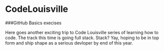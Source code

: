 # CodeLouisville
###GitHub Basics execises

Here goes another exciting trip to Code Louisville series of learning how to code. The track this time is going full stack. Stack? Yay, hoping to be in top form and ship shape as a serious devloper by end of this year.
